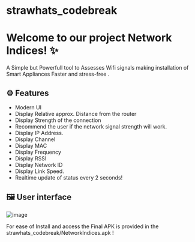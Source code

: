 # strawhats_codebreak

# Welcome to our project Network Indices! ✨

A Simple but Powerfull tool to Assesses Wifi signals making installation of Smart Appliances Faster and  stress-free .

## ⚙️ Features
- Modern UI
- Display Relative approx. Distance from the router  
- Display Strength of the connection
- Recommend the user if the network signal strength will work. 
- Display IP Address.
- Display Channel
- Display MAC
- Display Frequency
- Display RSSI 
- Display Network ID
- Display Link Speed.
- Realtime update of status every 2 seconds!

## 🖼️ User interface
![image](https://user-images.githubusercontent.com/62198148/219260738-12f49813-e7c6-48eb-bc5a-f668585c6ab4.png)

For ease of Install and access the Final APK is provided in the strawhats_codebreak/NetworkIndices.apk !
